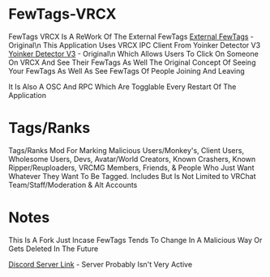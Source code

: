 # FewTags-VRCX
FewTags VRCX Is A ReWork Of The External FewTags
[External FewTags](https://github.com/Fewdys/FewTags/tree/main/FewTags/FewTags%20External) - Original\n
This Application Uses VRCX IPC Client From Yoinker Detector V3
[Yoinker Detector V3](https://yd.just-h.party/) - Original\n
Which Allows Users To Click On Someone On VRCX And See Their FewTags As Well The Original Concept Of Seeing Your FewTags As Well As See FewTags Of People Joining And Leaving

It Is Also A OSC And RPC Which Are Togglable Every Restart Of The Application

# Tags/Ranks
Tags/Ranks Mod For Marking Malicious Users/Monkey's, Client Users, Wholesome Users, Devs, 
Avatar/World Creators, Known Crashers, Known Ripper/Reuploaders, VRCMG Members, Friends, 
& People Who Just Want Whatever They Want To Be Tagged. Includes But Is Not Limited to VRChat Team/Staff/Moderation & Alt Accounts

# Notes
This Is A Fork Just Incase FewTags Tends To Change In A Malicious Way Or Gets Deleted In The Future

[Discord Server Link](https://discord.gg/EN4RrZR) - Server Probably Isn't Very Active
